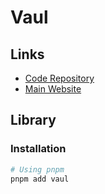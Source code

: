 # Vaul

## Links

- [Code Repository](https://github.com/emilkowalski/vaul)
- [Main Website](https://vaul.emilkowal.ski)

## Library

### Installation

```sh
# Using pnpm
pnpm add vaul
```
